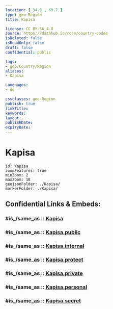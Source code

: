 ```yaml
---
location: [ 34.9 , 69.7 ] 
type: geo-Region
title: Kapisa

license: CC BY-SA 4.0
source: https://datahub.io/core/country-codes
isDeleted: false
isReadOnly: false
draft: false
confidential: public

tags:
- geo/Country/Region
aliases:
- Kapisa

Languages:
- de

cssclasses: geo-Region
publish: true
linkTitle: 
keywords: 
layout: 
publishDate: 
expiryDate: 
---
```


# Kapisa

```leaflet
id: Kapisa
zoomFeatures: true 
minZoom: 2 
maxZoom: 18
geojsonFolder: ./Kapisa/
markerFolder: ./Kapisa/
```


## Confidential Links & Embeds: 

### #is_/same_as :: [Kapisa](/_Standards/Earth/Continent/Asia/Asia~Central/Afghanistan/provinces~Afghanistan/Kapisa.md) 

### #is_/same_as :: [Kapisa.public](/_public/Earth/Continent/Asia/Asia~Central/Afghanistan/provinces~Afghanistan/Kapisa.public.md) 

### #is_/same_as :: [Kapisa.internal](/_internal/Earth/Continent/Asia/Asia~Central/Afghanistan/provinces~Afghanistan/Kapisa.internal.md) 

### #is_/same_as :: [Kapisa.protect](/_protect/Earth/Continent/Asia/Asia~Central/Afghanistan/provinces~Afghanistan/Kapisa.protect.md) 

### #is_/same_as :: [Kapisa.private](/_private/Earth/Continent/Asia/Asia~Central/Afghanistan/provinces~Afghanistan/Kapisa.private.md) 

### #is_/same_as :: [Kapisa.personal](/_personal/Earth/Continent/Asia/Asia~Central/Afghanistan/provinces~Afghanistan/Kapisa.personal.md) 

### #is_/same_as :: [Kapisa.secret](/_secret/Earth/Continent/Asia/Asia~Central/Afghanistan/provinces~Afghanistan/Kapisa.secret.md)

